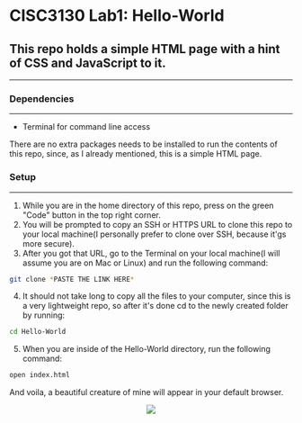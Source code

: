 # CISC3130 Lab1: Hello-World
## This repo holds a simple HTML page with a hint of CSS and JavaScript to it.
---
### Dependencies
---
- Terminal for command line access


There are no extra packages needs to be installed to run the contents of this repo, since, as I already mentioned, this is a simple HTML page.  
### Setup
---
1. While you are in the home directory of this repo, press on the green "Code" button in the top right corner.
2. You will be prompted to copy an SSH or HTTPS URL to clone this repo to your local machine(I personally prefer to clone over SSH, because it'gs more secure).
3. After you got that URL, go to the Terminal on your local machine(I will assume you are on Mac or Linux) and run the following command: 
```zsh
git clone *PASTE THE LINK HERE*
```
4. It should not take long to copy all the files to your computer, since this is a very lightweight repo, so after it's done cd to the newly created folder by running: 
```zsh 
cd Hello-World
```  
5. When you are inside of the Hello-World directory, run the following command: 
```zsh
open index.html
``` 
And voila, a beautiful creature of mine will appear in your default browser.  
<div align="center">
  <img src="https://i.pinimg.com/originals/92/19/a5/9219a5e4424f3c097846e0ab41b510cb.jpg" />
</div>
